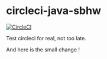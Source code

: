 # circleci-java-sbhw

[![CircleCI](https://circleci.com/gh/pcavezzan/circleci-java-sbhw.svg?style=shield)](https://circleci.com/gh/pcavezzan/circleci-java-sbhw)
        
Test circleci for real, not too late.

And here is the small change !